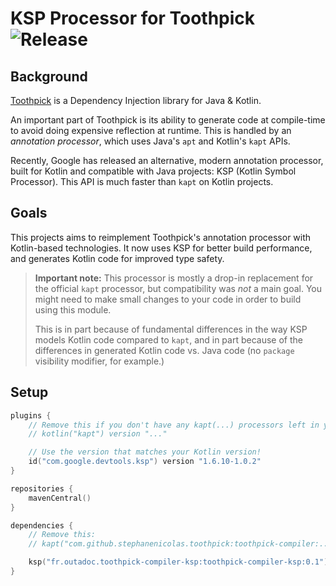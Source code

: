 # KSP Processor for Toothpick ![Release](https://jitpack.io/v/fr.outadoc/toothpick-compiler-ksp.svg)

## Background

[Toothpick](https://github.com/stephanenicolas/toothpick) is a Dependency Injection library for Java & Kotlin.

An important part of Toothpick is its ability to generate code at compile-time to avoid doing expensive reflection at
runtime. This is handled by an *annotation processor*, which uses Java's `apt` and Kotlin's `kapt` APIs.

Recently, Google has released an alternative, modern annotation processor, built for Kotlin and compatible with Java
projects: KSP (Kotlin Symbol Processor). This API is much faster than `kapt` on Kotlin projects.

## Goals

This projects aims to reimplement Toothpick's annotation processor with Kotlin-based technologies. It now uses KSP for
better build performance, and generates Kotlin code for improved type safety.

> **Important note:** This processor is mostly a drop-in replacement for the official `kapt` processor, but compatibility was *not* a main goal. You might need to make small changes to your code in order to build using this module.
>
> This is in part because of fundamental differences in the way KSP models Kotlin code compared to `kapt`, and in part because of the differences in generated Kotlin code vs. Java code (no `package` visibility modifier, for example.)

## Setup

```kotlin
plugins {
    // Remove this if you don't have any kapt(...) processors left in your dependencies:
    // kotlin("kapt") version "..."

    // Use the version that matches your Kotlin version!
    id("com.google.devtools.ksp") version "1.6.10-1.0.2"
}

repositories {
    mavenCentral()
}

dependencies {
    // Remove this:
    // kapt("com.github.stephanenicolas.toothpick:toothpick-compiler:...")

    ksp("fr.outadoc.toothpick-compiler-ksp:toothpick-compiler-ksp:0.1")
}
```
